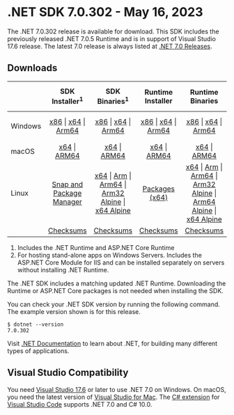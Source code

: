 # .NET SDK 7.0.302 - May 16, 2023

The .NET 7.0.302 release is available for download. This SDK includes the previously released .NET 7.0.5 Runtime and is in support of Visual Studio 17.6 release. The latest 7.0 release is always listed at [.NET 7.0 Releases](../README.md).

## Downloads

|           | SDK Installer<sup>1</sup>                        | SDK Binaries<sup>1</sup>                 | Runtime Installer                                        | Runtime Binaries                                 | ASP.NET Core Runtime           |Windows Desktop Runtime          |
| --------- | :------------------------------------------:     | :----------------------:                 | :---------------------------:                            | :-------------------------:                      | :-----------------:            | :-----------------:            |
| Windows   | [x86][dotnet-sdk-win-x86.exe] \| [x64][dotnet-sdk-win-x64.exe] \| [Arm64][dotnet-sdk-win-arm64.exe] | [x86][dotnet-sdk-win-x86.zip] \| [x64][dotnet-sdk-win-x64.zip] \|  [Arm64][dotnet-sdk-win-arm64.zip] | [x86][dotnet-runtime-win-x86.exe] \| [x64][dotnet-runtime-win-x64.exe] \| [Arm64][dotnet-runtime-win-arm64.exe] | [x86][dotnet-runtime-win-x86.zip] \| [x64][dotnet-runtime-win-x64.zip] \| [Arm64][dotnet-runtime-win-arm64.zip] | [x86][aspnetcore-runtime-win-x86.exe] \| [x64][aspnetcore-runtime-win-x64.exe] \|<br/> [Hosting Bundle][dotnet-hosting-win.exe]<sup>2</sup> | [x86][windowsdesktop-runtime-win-x86.exe] \| [x64][windowsdesktop-runtime-win-x64.exe] \| [Arm64][windowsdesktop-runtime-win-arm64.exe] |
| macOS     | [x64][dotnet-sdk-osx-x64.pkg] \| [ARM64][dotnet-sdk-osx-arm64.pkg] | [x64][dotnet-sdk-osx-x64.tar.gz] \| [ARM64][dotnet-sdk-osx-arm64.tar.gz]  | [x64][dotnet-runtime-osx-x64.pkg] \| [ARM64][dotnet-runtime-osx-arm64.pkg] | [x64][dotnet-runtime-osx-x64.tar.gz] \| [ARM64][dotnet-runtime-osx-arm64.tar.gz]| [x64][aspnetcore-runtime-osx-x64.tar.gz] \| [ARM64][aspnetcore-runtime-osx-arm64.tar.gz] | - |<sup>1</sup>
| Linux     |  [Snap and Package Manager](../install-linux.md)  | [x64][dotnet-sdk-linux-x64.tar.gz] \| [Arm][dotnet-sdk-linux-arm.tar.gz]  \| [Arm64][dotnet-sdk-linux-arm64.tar.gz] \| [Arm32 Alpine][dotnet-sdk-linux-musl-arm.tar.gz]  \| [x64 Alpine][dotnet-sdk-linux-musl-x64.tar.gz] | [Packages (x64)][linux-packages] | [x64][dotnet-runtime-linux-x64.tar.gz] \| [Arm][dotnet-runtime-linux-arm.tar.gz] \| [Arm64][dotnet-runtime-linux-arm64.tar.gz] \| [Arm32 Alpine][dotnet-runtime-linux-musl-arm.tar.gz] \| [Arm64 Alpine][dotnet-runtime-linux-musl-arm64.tar.gz] \| [x64 Alpine][dotnet-runtime-linux-musl-x64.tar.gz]  | [x64][aspnetcore-runtime-linux-x64.tar.gz]<sup>1</sup>  \| [Arm][aspnetcore-runtime-linux-arm.tar.gz]<sup>1</sup> \| [Arm64][aspnetcore-runtime-linux-arm64.tar.gz]<sup>1</sup> \| [x64 Alpine][aspnetcore-runtime-linux-musl-x64.tar.gz] | - | <sup>1</sup> |
|  | [Checksums][checksums-sdk]                             | [Checksums][checksums-sdk]                                      | [Checksums][checksums-runtime]                             | [Checksums][checksums-runtime]  | [Checksums][checksums-runtime]  | [Checksums][checksums-runtime]

1. Includes the .NET Runtime and ASP.NET Core Runtime
2. For hosting stand-alone apps on Windows Servers. Includes the ASP.NET Core Module for IIS and can be installed separately on servers without installing .NET Runtime.

The .NET SDK includes a matching updated .NET Runtime. Downloading the Runtime or ASP.NET Core packages is not needed when installing the SDK.

You can check your .NET SDK version by running the following command. The example version shown is for this release.

```console
$ dotnet --version
7.0.302
```
Visit [.NET Documentation](https://learn.microsoft.com/dotnet/) to learn about .NET, for building many different types of applications.

## Visual Studio Compatibility

You need [Visual Studio 17.6](https://visualstudio.microsoft.com) or later to use .NET 7.0 on Windows. On macOS, you need the latest version of [Visual Studio for Mac](https://visualstudio.microsoft.com/vs/mac/). The [C# extension](https://code.visualstudio.com/docs/languages/dotnet) for [Visual Studio Code](https://code.visualstudio.com/) supports .NET 7.0 and C# 10.0.

[blob-runtime]: https://dotnetcli.blob.core.windows.net/dotnet/Runtime/
[blob-sdk]: https://dotnetcli.blob.core.windows.net/dotnet/Sdk/
[release-notes]: 7.0.302.md

[checksums-runtime]: https://dotnetcli.blob.core.windows.net/dotnet/checksums/7.0.5-sha.txt
[checksums-sdk]: https://dotnetcli.blob.core.windows.net/dotnet/checksums/7.0.5-sha.txt

[linux-install]: https://learn.microsoft.com/dotnet/core/install/linux

[dotnet-blog]:  https://devblogs.microsoft.com/dotnet/march-2023-updates/
[aspnet-blog]: https://devblogs.microsoft.com/dotnet/announcing-asp-net-core-in-net-7/
[maui-blog]: https://devblogs.microsoft.com/dotnet/update-on-dotnet-maui/

[linux-packages]: ../install-linux.md

[//]: # ( Runtime 7.0.5)
[dotnet-runtime-linux-arm.tar.gz]: https://download.visualstudio.microsoft.com/download/pr/86fd4795-bfa3-41b7-91ff-7b0baadc9d2d/66df53b623f0c9524359c9f01dad110a/dotnet-runtime-7.0.5-linux-arm.tar.gz
[dotnet-runtime-linux-arm64.tar.gz]: https://download.visualstudio.microsoft.com/download/pr/8fc09c26-b0b1-4f26-921b-c1378547768a/04088af0b59a80a1fe1d613751d0a2c8/dotnet-runtime-7.0.5-linux-arm64.tar.gz
[dotnet-runtime-linux-musl-arm.tar.gz]: https://download.visualstudio.microsoft.com/download/pr/9d5dff2d-9dd0-436e-8a3a-faad2ffed615/a6e3bdc912a2820ae768fcde911a768f/dotnet-runtime-7.0.5-linux-musl-arm.tar.gz
[dotnet-runtime-linux-musl-arm64.tar.gz]: https://download.visualstudio.microsoft.com/download/pr/120f0ac7-5c99-4d91-816b-b189b0d305cf/525a76cb3ed256c762f33349e8d70956/dotnet-runtime-7.0.5-linux-musl-arm64.tar.gz
[dotnet-runtime-linux-musl-x64.tar.gz]: https://download.visualstudio.microsoft.com/download/pr/dcbcdd71-eec5-4f66-bd92-1e71fee8b246/738e49c09dddafd29de10d417ed90367/dotnet-runtime-7.0.5-linux-musl-x64.tar.gz
[dotnet-runtime-linux-x64.tar.gz]: https://download.visualstudio.microsoft.com/download/pr/e577f9c3-cf57-4f3c-aa2f-2c0c9ce7b9c2/16911adb0b0ac64ece205a8cf96a061d/dotnet-runtime-7.0.5-linux-x64.tar.gz
[dotnet-runtime-osx-arm64.pkg]: https://download.visualstudio.microsoft.com/download/pr/80126e7f-027c-4d19-bf5c-a15197d1e9f6/94d520fd53fa8124140a3b51da11b773/dotnet-runtime-7.0.5-osx-arm64.pkg
[dotnet-runtime-osx-arm64.tar.gz]: https://download.visualstudio.microsoft.com/download/pr/5a4664cc-7009-4b8a-9e6f-e3ae0b2218d0/add2992c737ce7bb70298fc030c84ead/dotnet-runtime-7.0.5-osx-arm64.tar.gz
[dotnet-runtime-osx-x64.pkg]: https://download.visualstudio.microsoft.com/download/pr/c490efa8-9487-4bd9-ba04-27422baf62bc/ee551784913646cea981e7671a480b3d/dotnet-runtime-7.0.5-osx-x64.pkg
[dotnet-runtime-osx-x64.tar.gz]: https://download.visualstudio.microsoft.com/download/pr/e4242cbd-90b1-4fc0-a8a2-44cd251450aa/3d811a2e1d73cf59d077a63099cb8189/dotnet-runtime-7.0.5-osx-x64.tar.gz
[dotnet-runtime-win-arm64.exe]: https://download.visualstudio.microsoft.com/download/pr/dbaaf99f-a5af-4048-b3fb-1dc1b004e863/ab83f0bbd9a05f27ed500f280e5bfa9d/dotnet-runtime-7.0.5-win-arm64.exe
[dotnet-runtime-win-arm64.zip]: https://download.visualstudio.microsoft.com/download/pr/f7b11a2e-384a-4880-b3d8-6b9ec86652e5/9d9474a5ae2dcb02ed568a6a6f64ea54/dotnet-runtime-7.0.5-win-arm64.zip
[dotnet-runtime-win-x64.exe]: https://download.visualstudio.microsoft.com/download/pr/4b99bbc8-917a-417c-907b-d408341726a5/78b225344fbb9b80d3da3681e1d20d68/dotnet-runtime-7.0.5-win-x64.exe
[dotnet-runtime-win-x64.zip]: https://download.visualstudio.microsoft.com/download/pr/6cc30660-3d0b-48f2-8fbe-4a0301c46363/0776581a6c71da0f01290f08c9493581/dotnet-runtime-7.0.5-win-x64.zip
[dotnet-runtime-win-x86.exe]: https://download.visualstudio.microsoft.com/download/pr/da45af44-e437-41b5-a5de-be6698557272/e4aaf2eafc2e983c275189f4a4161bae/dotnet-runtime-7.0.5-win-x86.exe
[dotnet-runtime-win-x86.zip]: https://download.visualstudio.microsoft.com/download/pr/6e7f1147-5c09-4fec-991a-6339caf75c0f/06fc478af9a150bdcf4a3e9254b87e0c/dotnet-runtime-7.0.5-win-x86.zip

[//]: # ( WindowsDesktop 7.0.5)
[windowsdesktop-runtime-win-arm64.exe]: https://download.visualstudio.microsoft.com/download/pr/9b902dfd-2320-48ae-9d83-4120f7b0955d/e892bacdf6629da532f7604555afd07c/windowsdesktop-runtime-7.0.5-win-arm64.exe
[windowsdesktop-runtime-win-arm64.zip]: https://download.visualstudio.microsoft.com/download/pr/6a5134e4-123c-4102-ae4e-1cf056187a5c/853709934574ebcd659e4e227dd39b5e/windowsdesktop-runtime-7.0.5-win-arm64.zip
[windowsdesktop-runtime-win-x64.exe]: https://download.visualstudio.microsoft.com/download/pr/dffb1939-cef1-4db3-a579-5475a3061cdd/578b208733c914c7b7357f6baa4ecfd6/windowsdesktop-runtime-7.0.5-win-x64.exe
[windowsdesktop-runtime-win-x64.zip]: https://download.visualstudio.microsoft.com/download/pr/bcbbbce9-e9b2-435f-b835-49c3152d786b/593fc9da1ddb494b72a7f0f05be6fe43/windowsdesktop-runtime-7.0.5-win-x64.zip
[windowsdesktop-runtime-win-x86.exe]: https://download.visualstudio.microsoft.com/download/pr/eb64dcd1-d277-4798-ada1-600805c9e2dc/fc73c843d66f3996e7ef22468f4902e6/windowsdesktop-runtime-7.0.5-win-x86.exe
[windowsdesktop-runtime-win-x86.zip]: https://download.visualstudio.microsoft.com/download/pr/99652d52-96d1-42d7-b38f-b93ccfa8f833/cf2eef3fc49611b3326278a0a3a3b7c7/windowsdesktop-runtime-7.0.5-win-x86.zip

[//]: # ( ASP 7.0.5)
[aspnetcore-runtime-linux-arm.tar.gz]: https://download.visualstudio.microsoft.com/download/pr/7cd10989-16bd-4d51-8cc9-333a201086e6/d0e049f1f97918fd1aea856b57006abd/aspnetcore-runtime-7.0.5-linux-arm.tar.gz
[aspnetcore-runtime-linux-arm64.tar.gz]: https://download.visualstudio.microsoft.com/download/pr/565ed9fc-5ae5-4168-b08c-f4e39acf47ff/f5e3c6cc872681c08ab9aa6deb8a72c2/aspnetcore-runtime-7.0.5-linux-arm64.tar.gz
[aspnetcore-runtime-linux-musl-arm.tar.gz]: https://download.visualstudio.microsoft.com/download/pr/ab6b4ea9-2f89-4123-af64-c1dea7efc40c/d2c835806fdf58de55f209d6276fded8/aspnetcore-runtime-7.0.5-linux-musl-arm.tar.gz
[aspnetcore-runtime-linux-musl-arm64.tar.gz]: https://download.visualstudio.microsoft.com/download/pr/032bc6f8-f157-4a2d-b9dd-4f859a32afdf/9f0acd1435053563ff80ee4c59b74df9/aspnetcore-runtime-7.0.5-linux-musl-arm64.tar.gz
[aspnetcore-runtime-linux-musl-x64.tar.gz]: https://download.visualstudio.microsoft.com/download/pr/4486f7a2-8bd1-4329-a18e-0269de558076/9a5fee54d132251a48b8da07642ce954/aspnetcore-runtime-7.0.5-linux-musl-x64.tar.gz
[aspnetcore-runtime-linux-x64.tar.gz]: https://download.visualstudio.microsoft.com/download/pr/b936641a-57d6-4069-bd32-280020863326/5793e00ff9e9973a01ca735479ff15b3/aspnetcore-runtime-7.0.5-linux-x64.tar.gz
[aspnetcore-runtime-osx-arm64.tar.gz]: https://download.visualstudio.microsoft.com/download/pr/dfb4f870-e416-459f-bdf5-5362030c6d5f/fb888174a31cea86516a95f60ca8e65c/aspnetcore-runtime-7.0.5-osx-arm64.tar.gz
[aspnetcore-runtime-osx-x64.tar.gz]: https://download.visualstudio.microsoft.com/download/pr/b707a1b6-7222-4929-96b6-3525f93cd79e/dfa98874e490e3da4024cd20baca4a22/aspnetcore-runtime-7.0.5-osx-x64.tar.gz
[aspnetcore-runtime-win-arm64.zip]: https://download.visualstudio.microsoft.com/download/pr/a2c88dc8-55d4-4e99-a74a-c08e718fa77b/778dacf7446e8537accc1b47bec8fca3/aspnetcore-runtime-7.0.5-win-arm64.zip
[aspnetcore-runtime-win-x64.exe]: https://download.visualstudio.microsoft.com/download/pr/02d08d3a-c846-40a9-a75d-4dcfa12b2d8d/c9d48b7ce67ad4e1356d9f3630f51cf4/aspnetcore-runtime-7.0.5-win-x64.exe
[aspnetcore-runtime-win-x64.zip]: https://download.visualstudio.microsoft.com/download/pr/82e7d963-e5b6-41fe-84d1-a8c3f1a75bd7/fe22d4a60c66449d3e97a246fc41d10b/aspnetcore-runtime-7.0.5-win-x64.zip
[aspnetcore-runtime-win-x86.exe]: https://download.visualstudio.microsoft.com/download/pr/423272b5-615c-436b-a198-a10518b3e8a3/e7587e2c70e4db7f9c93d0e6dbbc21f5/aspnetcore-runtime-7.0.5-win-x86.exe
[aspnetcore-runtime-win-x86.zip]: https://download.visualstudio.microsoft.com/download/pr/e5cb9bbc-6c3d-4ca2-b57e-47de252e7861/209669f62b361008007f66fffa6af38e/aspnetcore-runtime-7.0.5-win-x86.zip
[dotnet-hosting-win.exe]: https://download.visualstudio.microsoft.com/download/pr/19927e80-7df2-4906-badd-439502008177/cb55d49c06a3691965b4bcf934ead822/dotnet-hosting-7.0.5-win.exe

[//]: # ( SDK 7.0.302)
[dotnet-sdk-linux-arm.tar.gz]: https://download.visualstudio.microsoft.com/download/pr/773e201f-00f3-4de2-beb7-698d9c72f4b7/4c1de128cb18198e1b9bf30902c665bc/dotnet-sdk-7.0.302-linux-arm.tar.gz
[dotnet-sdk-linux-arm64.tar.gz]: https://download.visualstudio.microsoft.com/download/pr/142603ad-0df5-4aef-bdc2-87b6140c90ed/2cce467e6c954d01024942b8370aaf70/dotnet-sdk-7.0.302-linux-arm64.tar.gz
[dotnet-sdk-linux-musl-arm.tar.gz]: https://download.visualstudio.microsoft.com/download/pr/cb66972b-75fe-4e91-8a06-ddaf1d7e882b/fd04b081250aa6b40fad8319c7224390/dotnet-sdk-7.0.302-linux-musl-arm.tar.gz
[dotnet-sdk-linux-musl-arm64.tar.gz]: https://download.visualstudio.microsoft.com/download/pr/4e8faf53-6f5e-452a-a993-fbb90ab25ad1/f64b041fd3bf3c0e9b2f3c6b0ed887e5/dotnet-sdk-7.0.302-linux-musl-arm64.tar.gz
[dotnet-sdk-linux-musl-x64.tar.gz]: https://download.visualstudio.microsoft.com/download/pr/6b06ee15-ac63-4b8a-9bae-49453e258687/536a27d0c3a990757590dfc9f7e617ba/dotnet-sdk-7.0.302-linux-musl-x64.tar.gz
[dotnet-sdk-linux-x64.tar.gz]: https://download.visualstudio.microsoft.com/download/pr/351400ef-f2e6-4ee7-9d1b-4c246231a065/9f7826270fb36ada1bdb9e14bc8b5123/dotnet-sdk-7.0.302-linux-x64.tar.gz
[dotnet-sdk-osx-arm64.pkg]: https://download.visualstudio.microsoft.com/download/pr/d23d8494-56f8-4fb9-8b17-633f62d3e30d/f7564881f12ec53cdd82ffa721667b15/dotnet-sdk-7.0.302-osx-arm64.pkg
[dotnet-sdk-osx-arm64.tar.gz]: https://download.visualstudio.microsoft.com/download/pr/fc7ed56d-3afe-4aa6-81bb-b4b0f5df56b5/d199f43f7421c6677ba25544b442b6b7/dotnet-sdk-7.0.302-osx-arm64.tar.gz
[dotnet-sdk-osx-x64.pkg]: https://download.visualstudio.microsoft.com/download/pr/8cf422e2-ae69-4285-944f-b685058be7b1/811763e4723370528b3097c5c1c8ad92/dotnet-sdk-7.0.302-osx-x64.pkg
[dotnet-sdk-osx-x64.tar.gz]: https://download.visualstudio.microsoft.com/download/pr/34ce4803-1444-48a2-9955-e2a9b9061b03/e18c978b55226240ca037cf8b1770064/dotnet-sdk-7.0.302-osx-x64.tar.gz
[dotnet-sdk-win-arm64.exe]: https://download.visualstudio.microsoft.com/download/pr/9e558c79-327a-4f0c-a183-1a79eb0f24c2/ca092e40ac7b058a736d9a5d6a34d32b/dotnet-sdk-7.0.302-win-arm64.exe
[dotnet-sdk-win-arm64.zip]: https://download.visualstudio.microsoft.com/download/pr/3a8c2602-3e5f-44ff-9a1a-4dcac7718051/4309ff475d8771e740baf514a66c7d38/dotnet-sdk-7.0.302-win-arm64.zip
[dotnet-sdk-win-x64.exe]: https://download.visualstudio.microsoft.com/download/pr/974313ac-3d89-4c51-a6e8-338d864cf907/6ed5d4933878cada1b194dd1084a7e12/dotnet-sdk-7.0.302-win-x64.exe
[dotnet-sdk-win-x64.zip]: https://download.visualstudio.microsoft.com/download/pr/c973fb82-ecba-4bcc-b1cc-443d817b9472/f4426b15af724f4baf31a50d204d1ca7/dotnet-sdk-7.0.302-win-x64.zip
[dotnet-sdk-win-x86.exe]: https://download.visualstudio.microsoft.com/download/pr/eea023e2-70cf-414d-a67c-3ed47320610f/5b583ff30d689f2eb12a321f6d4504bf/dotnet-sdk-7.0.302-win-x86.exe
[dotnet-sdk-win-x86.zip]: https://download.visualstudio.microsoft.com/download/pr/823b3ed8-9078-41f5-8ba9-176aabb67866/6cff5b428cfe5b7535c827ebed8283a1/dotnet-sdk-7.0.302-win-x86.zip
